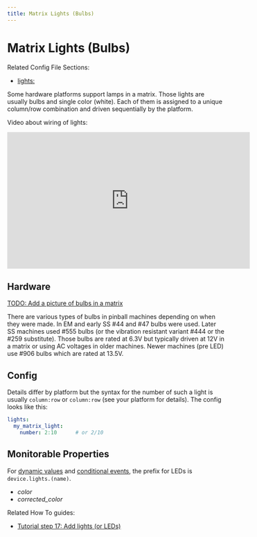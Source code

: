 ```yaml
---
title: Matrix Lights (Bulbs)
---
```


# Matrix Lights (Bulbs)


Related Config File Sections:

* [lights:](../../config/lights.md)

Some hardware platforms support lamps in a matrix. Those lights are
usually bulbs and single color (white). Each of them is assigned to a
unique column/row combination and driven sequentially by the platform.

Video about wiring of lights:

<div class="video-wrapper">
<iframe width="560" height="315" src="https://www.youtube.com/embed/C9GzkMduEKY" title="YouTube video player" frameborder="0" allow="accelerometer; autoplay; clipboard-write; encrypted-media; gyroscope; picture-in-picture" allowfullscreen></iframe>
</div>

## Hardware

[TODO: Add a picture of bulbs in a matrix](../../about/help.md)

There are various types of bulbs in pinball machines depending on when
they were made. In EM and early SS #44 and #47 bulbs were used. Later SS
machines used #555 bulbs (or the vibration resistant variant #444 or the
#259 substitute). Those bulbs are rated at 6.3V but typically driven at
12V in a matrix or using AC voltages in older machines. Newer machines
(pre LED) use #906 bulbs which are rated at 13.5V.

## Config

Details differ by platform but the syntax for the number of such a light
is usually `column:row` or `column:row` (see
your platform for details). The config looks like this:

``` yaml
lights:
  my_matrix_light:
    number: 2:10      # or 2/10
```

## Monitorable Properties

For
[dynamic values](../../config/instructions/dynamic_values.md) and
[conditional events](../../events/overview/conditional.md), the prefix for LEDs is `device.lights.(name)`.

* *color*
* *corrected_color*

Related How To guides:

* [Tutorial step 17: Add lights (or LEDs)](../../tutorial/17_add_lights_leds.md)

